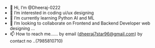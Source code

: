 - 👋 Hi, I’m @Dheeraj-0222
- 👀 I’m interested in coding ui/ux designing 
- 🌱 I’m currently learning Python AI and ML 
- 💞️ I’m looking to collaborate on Frontend and Backend Developer web designing ...
- 📫 How to reach me...... by email (dheeraj7star96@gmail.com) by contact no ..(7985810710)

<!---
Dheeraj-0222/Dheeraj-0222 is a ✨ special ✨ repository because its `README.md` (this file) appears on your GitHub profile.
You can click the Preview link to take a look at your changes.
--->
